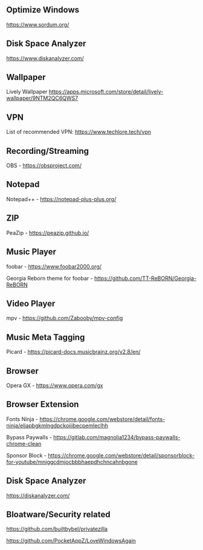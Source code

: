 ## Optimize Windows

https://www.sordum.org/

## Disk Space Analyzer

https://www.diskanalyzer.com/

## Wallpaper

Lively Wallpaper https://apps.microsoft.com/store/detail/lively-wallpaper/9NTM2QC6QWS7

## VPN

List of recommended VPN: https://www.techlore.tech/vpn

## Recording/Streaming

OBS - https://obsproject.com/

## Notepad

Notepad++ - https://notepad-plus-plus.org/

## ZIP

PeaZip - https://peazip.github.io/

## Music Player

foobar - https://www.foobar2000.org/

Georgia Reborn theme for foobar - https://github.com/TT-ReBORN/Georgia-ReBORN

## Video Player

mpv - https://github.com/Zabooby/mpv-config

## Music Meta Tagging

Picard - https://picard-docs.musicbrainz.org/v2.8/en/

## Browser 

Opera GX - https://www.opera.com/gx

## Browser Extension

Fonts Ninja - https://chrome.google.com/webstore/detail/fonts-ninja/eljapbgkmlngdpckoiiibecpemleclhh

Bypass Paywalls - https://gitlab.com/magnolia1234/bypass-paywalls-chrome-clean

Sponsor Block - https://chrome.google.com/webstore/detail/sponsorblock-for-youtube/mnjggcdmjocbbbhaepdhchncahnbgone

## Disk Space Analyzer

https://diskanalyzer.com/

## Bloatware/Security related

https://github.com/builtbybel/privatezilla

https://github.com/PocketAppZ/LoveWindowsAgain
